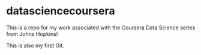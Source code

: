 datasciencecoursera
===================

This is a repo for my work associated with the Coursera Data Science series from Johns Hopkins!  

This is also my first Git.  

